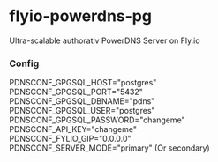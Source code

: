 # flyio-powerdns-pg
Ultra-scalable authorativ PowerDNS Server on Fly.io

### Config
PDNSCONF_GPGSQL_HOST="postgres"  
PDNSCONF_GPGSQL_PORT="5432"  
PDNSCONF_GPGSQL_DBNAME="pdns"  
PDNSCONF_GPGSQL_USER="postgres"  
PDNSCONF_GPGSQL_PASSWORD="changeme"  
PDNSCONF_API_KEY="changeme"  
PDNSCONF_FYLIO_GIP="0.0.0.0"  
PDNSCONF_SERVER_MODE="primary" (Or secondary)  
